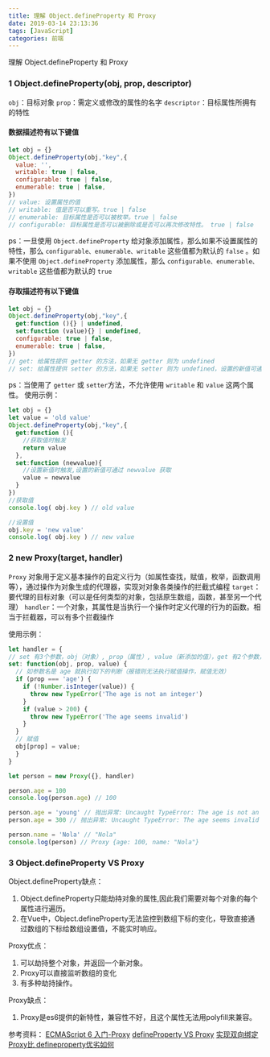 ```yaml
---
title: 理解 Object.defineProperty 和 Proxy
date: 2019-03-14 23:13:36
tags: [JavaScript]
categories: 前端
---
```


理解 Object.defineProperty 和 Proxy
<escape><!-- more --></escape>

### 1 Object.defineProperty(obj, prop, descriptor)
`obj`：目标对象 
`prop`：需定义或修改的属性的名字
`descriptor`：目标属性所拥有的特性
#### 数据描述符有以下键值
```js
let obj = {}
Object.defineProperty(obj,"key",{
  value: '',
  writable: true | false,
  configurable: true | false,
  enumerable: true | false,
})
// value: 设置属性的值
// writable: 值是否可以重写。true | false
// enumerable: 目标属性是否可以被枚举。true | false
// configurable: 目标属性是否可以被删除或是否可以再次修改特性。 true | false
```
ps：一旦使用 `Object.defineProperty` 给对象添加属性，那么如果不设置属性的特性，那么 `configurable、enumerable、writable` 这些值都为默认的 `false` 。如果不使用 `Object.defineProperty` 添加属性，那么 `configurable、enumerable、writable` 这些值都为默认的 `true`

#### 存取描述符有以下键值
```js
let obj = {}
Object.defineProperty(obj,"key",{
  get:function (){} | undefined,
  set:function (value){} | undefined,
  configurable: true | false,
  enumerable: true | false,
})
// get: 给属性提供 getter 的方法，如果无 getter 则为 undefined
// set: 给属性提供 setter 的方法，如果无 setter 则为 undefined，设置的新值可通过value获取
```

ps：当使用了 `getter` 或 `setter`方法，不允许使用 `writable` 和 `value` 这两个属性。
使用示例：
```js
let obj = {}
let value = 'old value'
Object.defineProperty(obj,"key",{
  get:function (){
    //获取值时触发
    return value
  },
  set:function (newvalue){
    //设置新值时触发,设置的新值可通过 newvalue 获取
    value = newvalue
  }
})
//获取值
console.log( obj.key ) // old value

//设置值
obj.key = 'new value'
console.log( obj.key ) // new value
```

### 2 new Proxy(target, handler)
`Proxy` 对象用于定义基本操作的自定义行为（如属性查找，赋值，枚举，函数调用等），通过操作为对象生成的代理器，实现对对象各类操作的拦截式编程
`target`：要代理的目标对象（可以是任何类型的对象，包括原生数组，函数，甚至另一个代理）
`handler`：一个对象，其属性是当执行一个操作时定义代理的行为的函数。相当于拦截器，可以有多个拦截操作

使用示例：
```js
let handler = {
// set 有3个参数，obj（对象）, prop（属性）, value（新添加的值），get 有2个参数，obj, prop
set: function(obj, prop, value) {
  // 如参数名是 age 就执行如下的判断（报错则无法执行赋值操作，赋值无效）
  if (prop === 'age') {
    if (!Number.isInteger(value)) {
      throw new TypeError('The age is not an integer')
    }
    if (value > 200) {
      throw new TypeError('The age seems invalid')
    }
  }
  // 赋值
  obj[prop] = value;
  }
}

let person = new Proxy({}, handler)

person.age = 100
console.log(person.age) // 100

person.age = 'young' // 抛出异常: Uncaught TypeError: The age is not an integer
person.age = 300 // 抛出异常: Uncaught TypeError: The age seems invalid

person.name = 'Nola' // "Nola"
console.log(person) // Proxy {age: 100, name: "Nola"}
```

### 3 Object.defineProperty VS Proxy
Object.defineProperty缺点：
1. Object.defineProperty只能劫持对象的属性,因此我们需要对每个对象的每个属性进行遍历。
2. 在Vue中，Object.defineProperty无法监控到数组下标的变化，导致直接通过数组的下标给数组设置值，不能实时响应。

Proxy优点：
1. 可以劫持整个对象，并返回一个新对象。
2. Proxy可以直接监听数组的变化
3. 有多种劫持操作。

Proxy缺点：
1. Proxy是es6提供的新特性，兼容性不好，且这个属性无法用polyfill来兼容。

参考资料：
[ECMAScript 6 入门-Proxy](http://es6.ruanyifeng.com/#docs/proxy)
[defineProperty VS Proxy](http://www.10tiao.com/html/780/201812/2650588659/1.html)
[实现双向绑定 Proxy比 defineproperty优劣如何](https://juejin.im/post/5acd0c8a6fb9a028da7cdfaf)
